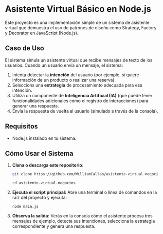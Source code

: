 # Asistente Virtual Básico en Node.js

Este proyecto es una implementación simple de un sistema de asistente virtual que demuestra el uso de patrones de diseño como Strategy, Factory y Decorator en JavaScript (Node.js).

## Caso de Uso

El sistema simula un asistente virtual que recibe mensajes de texto de los usuarios.
Cuando un usuario envía un mensaje, el sistema:
1.  Intenta detectar la **intención** del usuario (por ejemplo, si quiere información de un producto o realizar una reserva).
2.  Selecciona una **estrategia** de procesamiento adecuada para esa intención.
3.  Utiliza un componente de **Inteligencia Artificial (IA)** (que puede tener funcionalidades adicionales como el registro de interacciones) para generar una respuesta.
4.  Envía la respuesta de vuelta al usuario (simulado a través de la consola).

## Requisitos

*   Node.js instalado en tu sistema.

## Cómo Usar el Sistema

1.  **Clona o descarga este repositorio:**
    ```bash
    git clone https://github.com/WilliamCallao/asistente-virtual-negocios.git
    ```
    ```bash
    cd asistente-virtual-negocios
    ```

2.  **Ejecuta el script principal:**
    Abre una terminal o línea de comandos en la raíz del proyecto y ejecuta:
    ```bash
    node main.js
    ```

3.  **Observa la salida:**
    Verás en la consola cómo el asistente procesa tres mensajes de ejemplo, detecta sus intenciones, selecciona la estrategia correspondiente y genera una respuesta.
